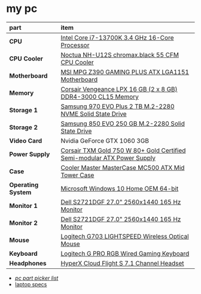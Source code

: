 # my pc
part|item|
:----|:----|
**CPU** | [Intel Core i7-13700K 3.4 GHz 16-Core Processor](https://pcpartpicker.com/product/Mm6p99/intel-core-i7-13700k-34-ghz-16-core-processor-bx8071513700k) | 
**CPU Cooler** | [Noctua NH-U12S chromax.black 55 CFM CPU Cooler](https://pcpartpicker.com/product/dMVG3C/noctua-nh-u12s-chromaxblack-55-cfm-cpu-cooler-nh-u12s-chromaxblack) | 
**Motherboard** | [MSI MPG Z390 GAMING PLUS ATX LGA1151 Motherboard](https://pcpartpicker.com/product/QDVD4D/msi-mpg-z390-gaming-plus-atx-lga1151-motherboard-mpg-z390-gaming-plus) | 
**Memory** | [Corsair Vengeance LPX 16 GB (2 x 8 GB) DDR4-3000 CL15 Memory](https://pcpartpicker.com/product/MYH48d/corsair-memory-cmk16gx4m2b3000c15) |
**Storage 1** | [Samsung 970 EVO Plus 2 TB M.2-2280 NVME Solid State Drive](https://pcpartpicker.com/product/Fv8j4D/samsung-970-evo-plus-2-tb-m2-2280-nvme-solid-state-drive-mz-v7s2t0bam) |
**Storage 2** | [Samsung 850 EVO 250 GB M.2-2280 Solid State Drive](https://pcpartpicker.com/product/8WZ2FT/samsung-internal-hard-drive-mzn5e250bw) |
**Video Card** | Nvidia GeForce GTX 1060 3GB |
**Power Supply** | [Corsair TXM Gold 750 W 80+ Gold Certified Semi-modular ATX Power Supply](https://pcpartpicker.com/product/JfBrxr/corsair-txm-gold-750w-80-gold-certified-semi-modular-atx-power-supply-cp-9020131-na) |
**Case** | [Cooler Master MasterCase MC500 ATX Mid Tower Case](https://pcpartpicker.com/product/xgPKHx/cooler-master-mastercase-mc500-atx-mid-tower-case-mcm-m500-kg5n-s00) |
**Operating System** | [Microsoft Windows 10 Home OEM 64-bit](https://pcpartpicker.com/product/wtgPxr/microsoft-os-kw900140) |
**Monitor 1** | [Dell S2721DGF 27.0" 2560x1440 165 Hz Monitor](https://pcpartpicker.com/product/K2cRsY/dell-s2721dgf-270-2560x1440-165-hz-monitor-s2721dgf) |
**Monitor 2** | [Dell S2721DGF 27.0" 2560x1440 165 Hz Monitor](https://pcpartpicker.com/product/K2cRsY/dell-s2721dgf-270-2560x1440-165-hz-monitor-s2721dgf) |
**Mouse** | [Logitech G703 LIGHTSPEED Wireless Optical Mouse](https://pcpartpicker.com/product/kQ3H99/logitech-g703-lightspeed-wireless-optical-mouse-910-005638) |
**Keyboard** | [Logitech G PRO RGB Wired Gaming Keyboard](https://pcpartpicker.com/product/b6xbt6/logitech-g-pro-wired-gaming-keyboard-920-009388) |
**Headphones** | [HyperX Cloud Flight S 7.1 Channel Headset](https://pcpartpicker.com/product/VWyqqs/kingston-hyperx-cloud-flight-s-71-channel-headset-hx-hscfs-sgww) |

- _[pc part picker list](https://pcpartpicker.com/list/mTZMhg)_
- [laptop specs](https://support.apple.com/kb/SP858?viewlocale=en_US&locale=en_US)
